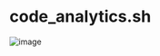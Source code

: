 # code_analytics.sh

![image](https://github.com/jofftiquez/code_analytics.sh/assets/8638243/9e45f903-6cd4-4d7b-b24b-0852e8e664cf)

